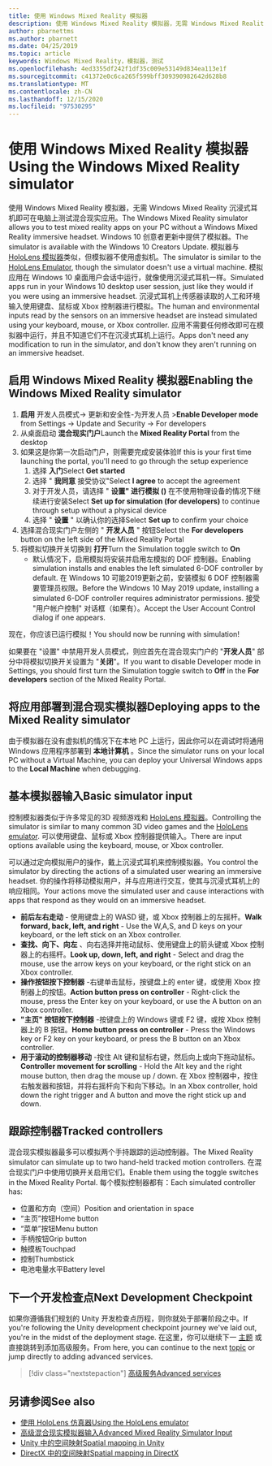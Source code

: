 ```yaml
---
title: 使用 Windows Mixed Reality 模拟器
description: 使用 Windows Mixed Reality 模拟器，无需 Windows Mixed Reality 沉浸式耳机即可在电脑上测试混合现实应用。
author: pbarnettms
ms.author: pbarnett
ms.date: 04/25/2019
ms.topic: article
keywords: Windows Mixed Reality，模拟器，测试
ms.openlocfilehash: 4ed3355df242f1df35c009e53149d834ea113e1f
ms.sourcegitcommit: c41372e0c6ca265f599bff309390982642d628b8
ms.translationtype: MT
ms.contentlocale: zh-CN
ms.lasthandoff: 12/15/2020
ms.locfileid: "97530295"
---
```

# <a name="using-the-windows-mixed-reality-simulator"></a><span data-ttu-id="7c62a-104">使用 Windows Mixed Reality 模拟器</span><span class="sxs-lookup"><span data-stu-id="7c62a-104">Using the Windows Mixed Reality simulator</span></span>

<span data-ttu-id="7c62a-105">使用 Windows Mixed Reality 模拟器，无需 Windows Mixed Reality 沉浸式耳机即可在电脑上测试混合现实应用。</span><span class="sxs-lookup"><span data-stu-id="7c62a-105">The Windows Mixed Reality simulator allows you to test mixed reality apps on your PC without a Windows Mixed Reality immersive headset.</span></span> <span data-ttu-id="7c62a-106">Windows 10 创意者更新中提供了模拟器。</span><span class="sxs-lookup"><span data-stu-id="7c62a-106">The simulator is available with the Windows 10 Creators Update.</span></span> <span data-ttu-id="7c62a-107">模拟器与 [HoloLens 模拟器](using-the-hololens-emulator.md)类似，但模拟器不使用虚拟机。</span><span class="sxs-lookup"><span data-stu-id="7c62a-107">The simulator is similar to the [HoloLens Emulator](using-the-hololens-emulator.md), though the simulator doesn't use a virtual machine.</span></span> <span data-ttu-id="7c62a-108">模拟应用在 Windows 10 桌面用户会话中运行，就像使用沉浸式耳机一样。</span><span class="sxs-lookup"><span data-stu-id="7c62a-108">Simulated apps run in your Windows 10 desktop user session, just like they would if you were using an immersive headset.</span></span> <span data-ttu-id="7c62a-109">沉浸式耳机上传感器读取的人工和环境输入使用键盘、鼠标或 Xbox 控制器进行模拟。</span><span class="sxs-lookup"><span data-stu-id="7c62a-109">The human and environmental inputs read by the sensors on an immersive headset are instead simulated using your keyboard, mouse, or Xbox controller.</span></span> <span data-ttu-id="7c62a-110">应用不需要任何修改即可在模拟器中运行，并且不知道它们不在沉浸式耳机上运行。</span><span class="sxs-lookup"><span data-stu-id="7c62a-110">Apps don't need any modification to run in the simulator, and don't know they aren't running on an immersive headset.</span></span>

## <a name="enabling-the-windows-mixed-reality-simulator"></a><span data-ttu-id="7c62a-111">启用 Windows Mixed Reality 模拟器</span><span class="sxs-lookup"><span data-stu-id="7c62a-111">Enabling the Windows Mixed Reality simulator</span></span>

1. <span data-ttu-id="7c62a-112">**启用** 开发人员模式-> 更新和安全性-为开发人员 ></span><span class="sxs-lookup"><span data-stu-id="7c62a-112">**Enable Developer mode** from Settings -> Update and Security -> For developers</span></span>
2. <span data-ttu-id="7c62a-113">从桌面启动 **混合现实门户**</span><span class="sxs-lookup"><span data-stu-id="7c62a-113">Launch the **Mixed Reality Portal** from the desktop</span></span>
3. <span data-ttu-id="7c62a-114">如果这是你第一次启动门户，则需要完成安装体验</span><span class="sxs-lookup"><span data-stu-id="7c62a-114">If this is your first time launching the portal, you'll need to go through the setup experience</span></span>
   1. <span data-ttu-id="7c62a-115">选择 **入门**</span><span class="sxs-lookup"><span data-stu-id="7c62a-115">Select **Get started**</span></span>
   2. <span data-ttu-id="7c62a-116">选择 " **我同意** 接受协议"</span><span class="sxs-lookup"><span data-stu-id="7c62a-116">Select **I agree** to accept the agreement</span></span>
   3. <span data-ttu-id="7c62a-117">对于开发人员，请选择 " **设置" 进行模拟 ()** 在不使用物理设备的情况下继续进行安装</span><span class="sxs-lookup"><span data-stu-id="7c62a-117">Select **Set up for simulation (for developers)** to continue through setup without a physical device</span></span>
   4. <span data-ttu-id="7c62a-118">选择 " **设置** " 以确认你的选择</span><span class="sxs-lookup"><span data-stu-id="7c62a-118">Select **Set up** to confirm your choice</span></span>
4. <span data-ttu-id="7c62a-119">选择混合现实门户左侧的 " **开发人员** " 按钮</span><span class="sxs-lookup"><span data-stu-id="7c62a-119">Select the **For developers** button on the left side of the Mixed Reality Portal</span></span>
5. <span data-ttu-id="7c62a-120">将模拟切换开关切换到 **打开**</span><span class="sxs-lookup"><span data-stu-id="7c62a-120">Turn the Simulation toggle switch to **On**</span></span>
   * <span data-ttu-id="7c62a-121">默认情况下，启用模拟将安装并启用左模拟的 DOF 控制器。</span><span class="sxs-lookup"><span data-stu-id="7c62a-121">Enabling simulation installs and enables the left simulated 6-DOF controller by default.</span></span>  <span data-ttu-id="7c62a-122">在 Windows 10 可能2019更新之前，安装模拟 6 DOF 控制器需要管理员权限。</span><span class="sxs-lookup"><span data-stu-id="7c62a-122">Before the Windows 10 May 2019 update, installing a simulated 6-DOF controller requires administrator permissions.</span></span>  <span data-ttu-id="7c62a-123">接受 "用户帐户控制" 对话框（如果有）。</span><span class="sxs-lookup"><span data-stu-id="7c62a-123">Accept the User Account Control dialog if one appears.</span></span>

<span data-ttu-id="7c62a-124">现在，你应该已运行模拟！</span><span class="sxs-lookup"><span data-stu-id="7c62a-124">You should now be running with simulation!</span></span>

<span data-ttu-id="7c62a-125">如果要在 "设置" 中禁用开发人员模式，则应首先在混合现实门户的 "**开发人员**" 部分中将模拟切换开关设置为 "**关闭**"。</span><span class="sxs-lookup"><span data-stu-id="7c62a-125">If you want to disable Developer mode in Settings, you should first turn the Simulation toggle switch to **Off** in the **For developers** section of the Mixed Reality Portal.</span></span>

## <a name="deploying-apps-to-the-mixed-reality-simulator"></a><span data-ttu-id="7c62a-126">将应用部署到混合现实模拟器</span><span class="sxs-lookup"><span data-stu-id="7c62a-126">Deploying apps to the Mixed Reality simulator</span></span>

<span data-ttu-id="7c62a-127">由于模拟器在没有虚拟机的情况下在本地 PC 上运行，因此你可以在调试时将通用 Windows 应用程序部署到 **本地计算机** 。</span><span class="sxs-lookup"><span data-stu-id="7c62a-127">Since the simulator runs on your local PC without a Virtual Machine, you can deploy your Universal Windows apps to the **Local Machine** when debugging.</span></span>

## <a name="basic-simulator-input"></a><span data-ttu-id="7c62a-128">基本模拟器输入</span><span class="sxs-lookup"><span data-stu-id="7c62a-128">Basic simulator input</span></span>

<span data-ttu-id="7c62a-129">控制模拟器类似于许多常见的3D 视频游戏和 [HoloLens 模拟器](using-the-hololens-emulator.md)。</span><span class="sxs-lookup"><span data-stu-id="7c62a-129">Controlling the simulator is similar to many common 3D video games and the [HoloLens emulator](using-the-hololens-emulator.md).</span></span> <span data-ttu-id="7c62a-130">可以使用键盘、鼠标或 Xbox 控制器提供输入。</span><span class="sxs-lookup"><span data-stu-id="7c62a-130">There are input options available using the keyboard, mouse, or Xbox controller.</span></span>

<span data-ttu-id="7c62a-131">可以通过定向模拟用户的操作，戴上沉浸式耳机来控制模拟器。</span><span class="sxs-lookup"><span data-stu-id="7c62a-131">You control the simulator by directing the actions of a simulated user wearing an immersive headset.</span></span> <span data-ttu-id="7c62a-132">你的操作将移动模拟用户，并与应用进行交互，使其与沉浸式耳机上的响应相同。</span><span class="sxs-lookup"><span data-stu-id="7c62a-132">Your actions move the simulated user and cause interactions with apps that respond as they would on an immersive headset.</span></span>
* <span data-ttu-id="7c62a-133">**前后左右走动** - 使用键盘上的 WASD 键，或 Xbox 控制器上的左摇杆。</span><span class="sxs-lookup"><span data-stu-id="7c62a-133">**Walk forward, back, left, and right** - Use the W,A,S, and D keys on your keyboard, or the left stick on an Xbox controller.</span></span>
* <span data-ttu-id="7c62a-134">**查找、向下、向左** 、向右选择并拖动鼠标、使用键盘上的箭头键或 Xbox 控制器上的右摇杆。</span><span class="sxs-lookup"><span data-stu-id="7c62a-134">**Look up, down, left, and right** - Select and drag the mouse, use the arrow keys on your keyboard, or the right stick on an Xbox controller.</span></span>
* <span data-ttu-id="7c62a-135">**操作按钮按下控制器** -右键单击鼠标，按键盘上的 enter 键，或使用 Xbox 控制器上的按钮。</span><span class="sxs-lookup"><span data-stu-id="7c62a-135">**Action button press on controller** - Right-click the mouse, press the Enter key on your keyboard, or use the A button on an Xbox controller.</span></span>
* <span data-ttu-id="7c62a-136">**"主页" 按钮按下控制器** -按键盘上的 Windows 键或 F2 键，或按 Xbox 控制器上的 B 按钮。</span><span class="sxs-lookup"><span data-stu-id="7c62a-136">**Home button press on controller** - Press the Windows key or F2 key on your keyboard, or press the B button on an Xbox controller.</span></span>
* <span data-ttu-id="7c62a-137">**用于滚动的控制器移动** -按住 Alt 键和鼠标右键，然后向上或向下拖动鼠标。</span><span class="sxs-lookup"><span data-stu-id="7c62a-137">**Controller movement for scrolling** - Hold the Alt key and the right mouse button, then drag the mouse up / down.</span></span> <span data-ttu-id="7c62a-138">在 Xbox 控制器中，按住右触发器和按钮，并将右摇杆向下和向下移动。</span><span class="sxs-lookup"><span data-stu-id="7c62a-138">In an Xbox controller, hold down the right trigger and A button and move the right stick up and down.</span></span>

## <a name="tracked-controllers"></a><span data-ttu-id="7c62a-139">跟踪控制器</span><span class="sxs-lookup"><span data-stu-id="7c62a-139">Tracked controllers</span></span>

<span data-ttu-id="7c62a-140">混合现实模拟器最多可以模拟两个手持跟踪的运动控制器。</span><span class="sxs-lookup"><span data-stu-id="7c62a-140">The Mixed Reality simulator can simulate up to two hand-held tracked motion controllers.</span></span> <span data-ttu-id="7c62a-141">在混合现实门户中使用切换开关启用它们。</span><span class="sxs-lookup"><span data-stu-id="7c62a-141">Enable them using the toggle switches in the Mixed Reality Portal.</span></span> <span data-ttu-id="7c62a-142">每个模拟控制器都有：</span><span class="sxs-lookup"><span data-stu-id="7c62a-142">Each simulated controller has:</span></span>
* <span data-ttu-id="7c62a-143">位置和方向（空间）</span><span class="sxs-lookup"><span data-stu-id="7c62a-143">Position and orientation in space</span></span>
* <span data-ttu-id="7c62a-144">“主页”按钮</span><span class="sxs-lookup"><span data-stu-id="7c62a-144">Home button</span></span>
* <span data-ttu-id="7c62a-145">“菜单”按钮</span><span class="sxs-lookup"><span data-stu-id="7c62a-145">Menu button</span></span>
* <span data-ttu-id="7c62a-146">手柄按钮</span><span class="sxs-lookup"><span data-stu-id="7c62a-146">Grip button</span></span>
* <span data-ttu-id="7c62a-147">触摸板</span><span class="sxs-lookup"><span data-stu-id="7c62a-147">Touchpad</span></span>
* <span data-ttu-id="7c62a-148">控制</span><span class="sxs-lookup"><span data-stu-id="7c62a-148">Thumbstick</span></span>
* <span data-ttu-id="7c62a-149">电池电量水平</span><span class="sxs-lookup"><span data-stu-id="7c62a-149">Battery level</span></span>

## <a name="next-development-checkpoint"></a><span data-ttu-id="7c62a-150">下一个开发检查点</span><span class="sxs-lookup"><span data-stu-id="7c62a-150">Next Development Checkpoint</span></span>

<span data-ttu-id="7c62a-151">如果你遵循我们规划的 Unity 开发检查点历程，则你就处于部署阶段之中。</span><span class="sxs-lookup"><span data-stu-id="7c62a-151">If you're following the Unity development checkpoint journey we've laid out, you're in the midst of the deployment stage.</span></span> <span data-ttu-id="7c62a-152">在这里，你可以继续下一 [主题](../../develop/unity/unity-development-overview.md#4-deploying-to-a-device-or-emulator) 或直接跳转到添加高级服务。</span><span class="sxs-lookup"><span data-stu-id="7c62a-152">From here, you can continue to the next [topic](../../develop/unity/unity-development-overview.md#4-deploying-to-a-device-or-emulator) or jump directly to adding advanced services.</span></span>

> [!div class="nextstepaction"]
> [<span data-ttu-id="7c62a-153">高级服务</span><span class="sxs-lookup"><span data-stu-id="7c62a-153">Advanced services</span></span>](../../develop/unity/unity-development-overview.md#5-adding-services)


## <a name="see-also"></a><span data-ttu-id="7c62a-154">另请参阅</span><span class="sxs-lookup"><span data-stu-id="7c62a-154">See also</span></span>
* [<span data-ttu-id="7c62a-155">使用 HoloLens 仿真器</span><span class="sxs-lookup"><span data-stu-id="7c62a-155">Using the HoloLens emulator</span></span>](using-the-hololens-emulator.md)
* [<span data-ttu-id="7c62a-156">高级混合现实模拟器输入</span><span class="sxs-lookup"><span data-stu-id="7c62a-156">Advanced Mixed Reality Simulator Input</span></span>](advanced-hololens-emulator-and-mixed-reality-simulator-input.md)
* [<span data-ttu-id="7c62a-157">Unity 中的空间映射</span><span class="sxs-lookup"><span data-stu-id="7c62a-157">Spatial mapping in Unity</span></span>](../../develop/unity/spatial-mapping-in-unity.md)
* [<span data-ttu-id="7c62a-158">DirectX 中的空间映射</span><span class="sxs-lookup"><span data-stu-id="7c62a-158">Spatial mapping in DirectX</span></span>](../../develop/native/spatial-mapping-in-directx.md)
